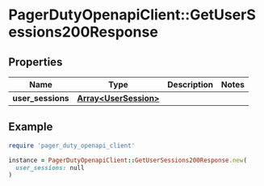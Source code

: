 # PagerDutyOpenapiClient::GetUserSessions200Response

## Properties

| Name | Type | Description | Notes |
| ---- | ---- | ----------- | ----- |
| **user_sessions** | [**Array&lt;UserSession&gt;**](UserSession.md) |  |  |

## Example

```ruby
require 'pager_duty_openapi_client'

instance = PagerDutyOpenapiClient::GetUserSessions200Response.new(
  user_sessions: null
)
```

